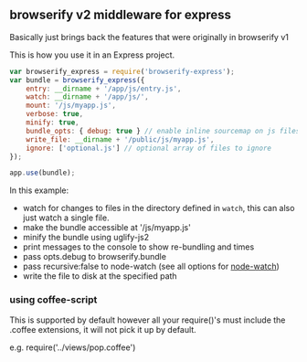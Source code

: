 ## browserify v2 middleware for express 

Basically just brings back the features that were originally in browserify v1

This is how you use it in an Express project.

```javascript
var browserify_express = require('browserify-express');
var bundle = browserify_express({
	entry: __dirname + '/app/js/entry.js',
	watch: __dirname + '/app/js/',
	mount: '/js/myapp.js',
	verbose: true,
	minify: true,
	bundle_opts: { debug: true } // enable inline sourcemap on js files 
	write_file: __dirname + '/public/js/myapp.js',
	ignore: ['optional.js'] // optional array of files to ignore
});

app.use(bundle);
```

In this example: 

* watch for changes to files in the directory defined in `watch`, this can also just watch a single file. 
* make the bundle accessible at '/js/myapp.js'
* minify the bundle using uglify-js2
* print messages to the console to show re-bundling and times
* pass opts.debug to browserify.bundle
* pass recursive:false to node-watch (see all options for [node-watch](https://npmjs.org/package/node-watch))
* write the file to disk at the specified path

### using coffee-script

This is supported by default however all your require()'s must include the .coffee extensions, it will not pick it up by default.


e.g. require('../views/pop.coffee')



